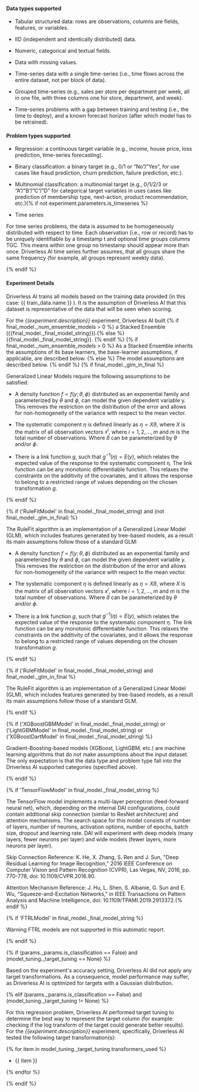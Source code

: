 #### Data types supported

- Tabular structured data: rows are observations, columns are fields, features, or variables.

- IID (independent and identically distributed) data.

- Numeric, categorical and textual fields.

- Data with missing values.

- Time-series data with a single time-series (i.e., time flows across the entire dataset, not per block of data).

- Grouped time-series (e.g., sales per store per department per week, all in one file, with three columns one for store, department, and week).

- Time-series problems with a gap between training and testing (i.e., the time to deploy), and a known forecast horizon (after which model has to be retrained).

#### Problem types supported

- Regression: a continuous target variable (e.g., income, house price, loss prediction, time-series forecasting).

- Binary classification: a binary target (e.g., 0/1 or “No”/”Yes”, for use cases like fraud prediction, churn prediction, failure prediction, etc.).

- Multinomial classification: a multinomial target (e.g., 0/1/2/3 or “A”/”B”/”C”/”D” for categorical target variables in uses cases like prediction of membership type, next-action, product recommendation, etc.){% if not experiment.parameters.is_timeseries %}

- Time series

For time series problems, the data is assumed to be homogeneously distributed with respect to time. Each observation (i.e., row or record) has to be uniquely identifiable by a timestamp t and optional time groups columns TGC. This means within one group no timestamp should appear more than once. Driverless AI time series further assumes, that all groups share the same frequency (for example, all groups represent weekly data).

{% endif %}

#### Experiment Details

Driverless AI trains all models based on the training data provided (in this case: {{ train_data.name }} ). It is the assumption of Driverless AI that this dataset is representative of the data that will be seen when scoring. 

For the *{{experiment.description}}* experiment, Driverless AI built {% if final_model._num_ensemble_models > 0 %} a Stacked Ensemble ({{final_model._final_model_string}}).{% else %} {{final_model._final_model_string}}. {% endif %} {% if final_model._num_ensemble_models > 0 %} As a Stacked Ensemble inherits the assumptions of its base learners, the base-learner assumptions, if applicable, are described below. {% else %} The model  assumptions are described below. {% endif %} {% if final_model._glm_in_final %}

Generalized Linear Models require the following assumptions to be satisfied:

- A density function $f=f(y;θ,ϕ)$ distributed as an exponential family and parameterized by $θ$ and $ϕ$, can model the given dependent variable y. This removes the restriction on the distribution of the error and allows for non-homogeneity of the variance with respect to the mean vector.

- The systematic component $η$ is defined linearly as $η=Xß$, where $X$ is the matrix of all observation vectors $x^i$, where  $i=1,2,…,m$ and $m$ is the total number of observations. Where $ß$ can be parameterized by $θ$ and/or $ϕ$.

- There is a link function $g$, such that $g^{-1}(η)=E(y)$, which relates the expected value of the response to the systematic component η. The link function can be any monotonic differentiable function. This relaxes the constraints on the additivity of the covariates, and it allows the response to belong to a restricted range of values depending on the chosen transformation $g$.

{% endif %}

{% if  ('RuleFitModel' in final_model._final_model_string) and  (not final_model._glm_in_final) %}

The RuleFit algorithm is an implementation of a Generalized Linear Model (GLM), which includes features generated by tree-based models, as a result its main assumptions follow those of a standard GLM:

- A density function $f=f(y;θ,ϕ)$ distributed as an exponential family and parameterized by $θ$ and $ϕ$, can model the given dependent variable y. This removes the restriction on the distribution of the error and allows for non-homogeneity of the variance with respect to the mean vector.

- The systematic component $η$ is defined linearly as $η=Xß$, where $X$ is the matrix of all observation vectors $x^i$, where  $i=1,2,…,m$ and $m$ is the total number of observations. Where $ß$ can be parameterized by $θ$ and/or $ϕ$.

- There is a link function $g$, such that $g^{-1}(η)=E(y)$, which relates the expected value of the response to the systematic component $η$. The link function can be any monotonic differentiable function. This relaxes the constraints on the additivity of the covariates, and it allows the response to belong to a restricted range of values depending on the chosen transformation $g$.

{% endif %}

{% if  ('RuleFitModel' in final_model._final_model_string) and  final_model._glm_in_final %}

The RuleFit algorithm is an implementation of a Generalized Linear Model (GLM), which includes features generated by tree-based models, as a result its main assumptions follow those of a standard GLM.

{% endif %}

{% if ('XGBoostGBMModel' in final_model._final_model_string) or ('LightGBMModel' in final_model._final_model_string) or ('XGBoostDartModel' in final_model._final_model_string) %}

Gradient-Boosting-based models (XGBoost, LightGBM, etc.) are machine learning algorithms that do not make assumptions about the input dataset. The only expectation is that the data type and problem type fall into the Driverless AI supported categories (specified above).

{% endif %}

{% if  'TensorFlowModel' in final_model._final_model_string %}

The TensorFlow model implements a multi-layer perceptron (feed-forward neural net), which, depending on the internal DAI configurations, could contain additional skip connection (similar to ResNet architecture) and attention mechanisms. The search space for this model consists of number of layers, number of neurons, activation options, number of epochs, batch size, dropout and learning rate. DAI will experiment with deep models (many layers, fewer neurons per layer) and wide models (fewer layers, more neurons per layer).

Skip Connection Reference: K. He, X. Zhang, S. Ren and J. Sun, "Deep Residual Learning for Image Recognition," 2016 IEEE Conference on Computer Vision and Pattern Recognition (CVPR), Las Vegas, NV, 2016, pp. 770-778, doi: 10.1109/CVPR.2016.90.

Attention Mechanism Reference: J. Hu, L. Shen, S. Albanie, G. Sun and E. Wu, "Squeeze-and-Excitation Networks," in IEEE Transactions on Pattern Analysis and Machine Intelligence, doi: 10.1109/TPAMI.2019.2913372.{% endif %}

{% if  'FTRLModel' in final_model._final_model_string %}

Warning FTRL models are not supported in this automatic report.

{% endif %}

{% if (params._params.is_classification == False) and (model_tuning._target_tuning == None) %}

Based on the experiment's accuracy setting, Driverless AI did not apply any target transformations. As a consequence, model performance may suffer, as Driverless AI is optimized for targets with a Gaussian distribution. 

{% elif  (params._params.is_classification == False) and (model_tuning._target_tuning != None) %}

For this regression problem, Driverless AI performed target tuning to determine the best way to represent the target column (for example: checking if the log transform of the target could generate better results). For the *{{experiment.description}}* experiment, specifically, Driverless AI tested the following target transformation(s):

{% for item in model_tuning._target_tuning.transformers_used %}

- {{ item }}

{% endfor %}

{% endif %}

